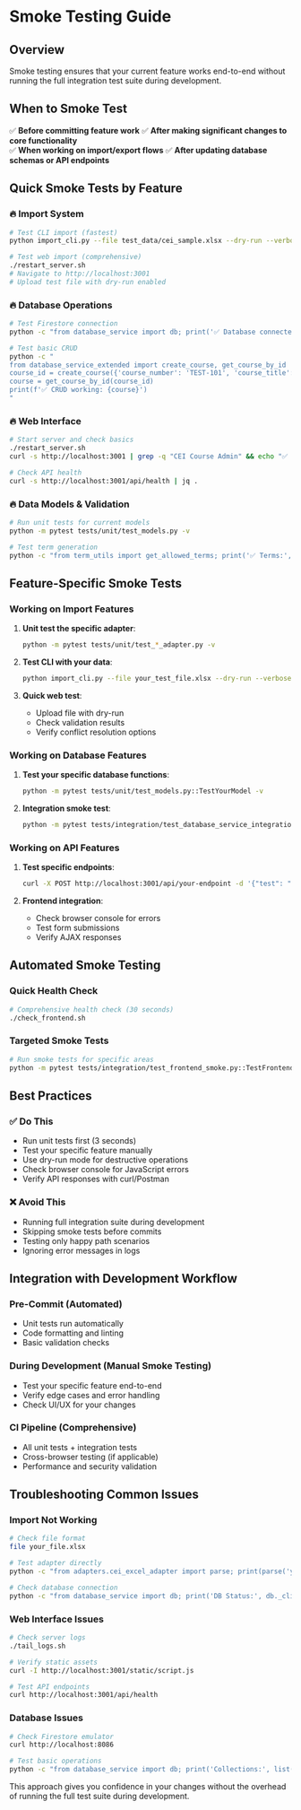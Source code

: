 # Smoke Testing Guide

## Overview

Smoke testing ensures that your current feature works end-to-end without running the full integration test suite during development.

## When to Smoke Test

✅ **Before committing feature work**
✅ **After making significant changes to core functionality**  
✅ **When working on import/export flows**
✅ **After updating database schemas or API endpoints**

## Quick Smoke Tests by Feature

### 🔥 Import System
```bash
# Test CLI import (fastest)
python import_cli.py --file test_data/cei_sample.xlsx --dry-run --verbose

# Test web import (comprehensive)
./restart_server.sh
# Navigate to http://localhost:3001
# Upload test file with dry-run enabled
```

### 🔥 Database Operations
```bash
# Test Firestore connection
python -c "from database_service import db; print('✅ Database connected')"

# Test basic CRUD
python -c "
from database_service_extended import create_course, get_course_by_id
course_id = create_course({'course_number': 'TEST-101', 'course_title': 'Test Course'})
course = get_course_by_id(course_id)
print(f'✅ CRUD working: {course}')
"
```

### 🔥 Web Interface
```bash
# Start server and check basics
./restart_server.sh
curl -s http://localhost:3001 | grep -q "CEI Course Admin" && echo "✅ Web server working"

# Check API health
curl -s http://localhost:3001/api/health | jq .
```

### 🔥 Data Models & Validation
```bash
# Run unit tests for current models
python -m pytest tests/unit/test_models.py -v

# Test term generation
python -c "from term_utils import get_allowed_terms; print('✅ Terms:', len(get_allowed_terms()))"
```

## Feature-Specific Smoke Tests

### Working on Import Features
1. **Unit test the specific adapter**:
   ```bash
   python -m pytest tests/unit/test_*_adapter.py -v
   ```

2. **Test CLI with your data**:
   ```bash
   python import_cli.py --file your_test_file.xlsx --dry-run --verbose
   ```

3. **Quick web test**:
   - Upload file with dry-run
   - Check validation results
   - Verify conflict resolution options

### Working on Database Features  
1. **Test your specific database functions**:
   ```bash
   python -m pytest tests/unit/test_models.py::TestYourModel -v
   ```

2. **Integration smoke test**:
   ```bash
   python -m pytest tests/integration/test_database_service_integration.py::test_your_feature -v
   ```

### Working on API Features
1. **Test specific endpoints**:
   ```bash
   curl -X POST http://localhost:3001/api/your-endpoint -d '{"test": "data"}'
   ```

2. **Frontend integration**:
   - Check browser console for errors
   - Test form submissions
   - Verify AJAX responses

## Automated Smoke Testing

### Quick Health Check
```bash
# Comprehensive health check (30 seconds)
./check_frontend.sh
```

### Targeted Smoke Tests
```bash
# Run smoke tests for specific areas
python -m pytest tests/integration/test_frontend_smoke.py::TestFrontendSmoke::test_your_area -v
```

## Best Practices

### ✅ Do This
- Run unit tests first (3 seconds)
- Test your specific feature manually
- Use dry-run mode for destructive operations
- Check browser console for JavaScript errors
- Verify API responses with curl/Postman

### ❌ Avoid This
- Running full integration suite during development
- Skipping smoke tests before commits
- Testing only happy path scenarios
- Ignoring error messages in logs

## Integration with Development Workflow

### Pre-Commit (Automated)
- Unit tests run automatically
- Code formatting and linting
- Basic validation checks

### During Development (Manual Smoke Testing)
- Test your specific feature end-to-end
- Verify edge cases and error handling
- Check UI/UX for your changes

### CI Pipeline (Comprehensive)
- All unit tests + integration tests
- Cross-browser testing (if applicable)
- Performance and security validation

## Troubleshooting Common Issues

### Import Not Working
```bash
# Check file format
file your_file.xlsx

# Test adapter directly
python -c "from adapters.cei_excel_adapter import parse; print(parse('your_file.xlsx'))"

# Check database connection
python -c "from database_service import db; print('DB Status:', db._client)"
```

### Web Interface Issues
```bash
# Check server logs
./tail_logs.sh

# Verify static assets
curl -I http://localhost:3001/static/script.js

# Test API endpoints
curl http://localhost:3001/api/health
```

### Database Issues
```bash
# Check Firestore emulator
curl http://localhost:8086

# Test basic operations
python -c "from database_service import db; print('Collections:', list(db.collections()))"
```

This approach gives you confidence in your changes without the overhead of running the full test suite during development.
